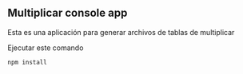 

## Multiplicar console app

Esta es una aplicación para generar archivos de tablas de multiplicar

Ejecutar este comando

```
npm install
```